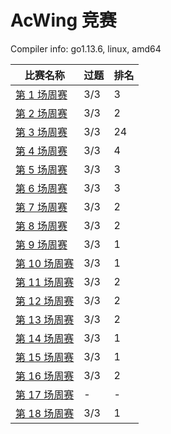 # AcWing 竞赛

Compiler info: go1.13.6, linux, amd64

|比赛名称|过题|排名|
|---|---|---|
|[第 1 场周赛](https://www.acwing.com/activity/content/competition/problem_list/46/)|3/3|3|
|[第 2 场周赛](https://www.acwing.com/activity/content/competition/problem_list/47/)|3/3|2|
|[第 3 场周赛](https://www.acwing.com/activity/content/competition/problem_list/49/)|3/3|24|
|[第 4 场周赛](https://www.acwing.com/activity/content/competition/problem_list/50/)|3/3|4|
|[第 5 场周赛](https://www.acwing.com/activity/content/competition/problem_list/51/)|3/3|3|
|[第 6 场周赛](https://www.acwing.com/activity/content/competition/problem_list/53/)|3/3|3|
|[第 7 场周赛](https://www.acwing.com/activity/content/competition/problem_list/54/)|3/3|2|
|[第 8 场周赛](https://www.acwing.com/activity/content/competition/problem_list/55/)|3/3|2|
|[第 9 场周赛](https://www.acwing.com/activity/content/competition/problem_list/56/)|3/3|1|
|[第 10 场周赛](https://www.acwing.com/activity/content/competition/problem_list/58/)|3/3|1|
|[第 11 场周赛](https://www.acwing.com/activity/content/competition/problem_list/59/)|3/3|2|
|[第 12 场周赛](https://www.acwing.com/activity/content/competition/problem_list/64/)|3/3|2|
|[第 13 场周赛](https://www.acwing.com/activity/content/competition/problem_list/65/)|3/3|2|
|[第 14 场周赛](https://www.acwing.com/activity/content/competition/problem_list/68/)|3/3|1|
|[第 15 场周赛](https://www.acwing.com/activity/content/competition/problem_list/69/)|3/3|1|
|[第 16 场周赛](https://www.acwing.com/activity/content/competition/problem_list/70/)|3/3|2|
|[第 17 场周赛](https://www.acwing.com/activity/content/competition/problem_list/71/)|-|-|
|[第 18 场周赛](https://www.acwing.com/activity/content/competition/problem_list/73/)|3/3|1|
